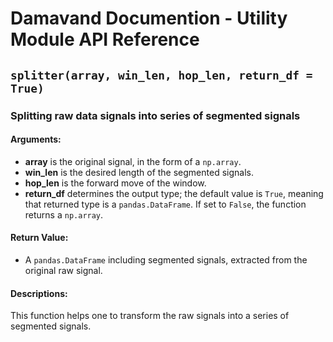 # Damavand Documention - Utility Module API Reference

## ```splitter(array, win_len, hop_len, return_df = True)```


### Splitting raw data signals into series of segmented signals
  
  #### Arguments:
  - **array** is the original signal, in the form of a ```np.array```.
  - **win_len** is the desired length of the segmented signals.
  - **hop_len** is the forward move of the window.
  - **return_df** determines the output type; the default value is ```True```, meaning that returned type is a ```pandas.DataFrame```. If set to ```False```, the function returns a ```np.array```.
  
  #### Return Value:
  - A ```pandas.DataFrame``` including segmented signals, extracted from the original raw signal.

  #### Descriptions:
  This function helps one to transform the raw signals into a series of segmented signals.

  